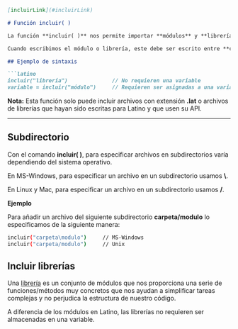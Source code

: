```markdown
[incluirLink](#incluirLink)

# Función incluir( )

La función **incluir( )** nos permite importar **módulos** y **librerías** a nuestro proyecto.

Cuando escribimos el módulo o librería, este debe ser escrito entre **comillas** y no es necesario escribir su extensión.

## Ejemplo de sintaxis

```latino
incluir("librería")              // No requieren una variable
variable = incluir("módulo")     // Requieren ser asignadas a una variable
```

**Nota:** Esta función solo puede incluir archivos con extensión **.lat** o archivos de librerías que hayan sido escritas para Latino y que usen su API.

---

## Subdirectorio

Con el comando **incluir( )**, para especificar archivos en subdirectorios varía dependiendo del sistema operativo.

En MS-Windows, para especificar un archivo en un subdirectorio usamos **\\**.

En Linux y Mac, para especificar un archivo en un subdirectorio usamos **/**.

**Ejemplo**

Para añadir un archivo del siguiente subdirectorio **carpeta/modulo** lo especificamos de la siguiente manera:

```bash
incluir("carpeta\modulo")     // MS-Windows
incluir("carpeta/modulo")     // Unix
```

## Incluir librerías

Una [librería](https://es.wikipedia.org/wiki/Biblioteca_(informática)) es un conjunto de módulos que nos proporciona una serie de funciones/métodos muy concretos que nos ayudan a simplificar tareas complejas y no perjudica la estructura de nuestro código.

A diferencia de los módulos en Latino, las librerías no requieren ser almacenadas en una variable.
```